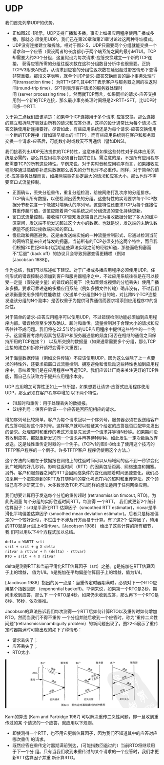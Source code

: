 # UDP
我们首先列举UDP的优势。

* 正如图20-1所示，UDP支持广播和多播。事实上如果应用程序使用广播或多播，那就必
须使用UDP。我们己在第20章和第21章讨论过这两种寻址模式。
* UDP没有连接建立和拆除。相对于图2-5，UDP只需要两个分组就能交换一个请求和一个应答（假设两者的长度都小于两个端系统之间的最小MTU)。TCP却需要大约20个分组，这里假设为每次请求-应答交换建立一个新的TCP连接，
获得应答所需的分组往返次数在这种分组数目分析中也很重要。正奶TCPV3附录A所述，从请求到应答的分组往返次数在延迟超过带宽情形下变得非常重要。那段文字表明，就单个UDP请求-应答交换而言的最小事务处理时问(transaction time ）为RTT+SPT,其中RTT表示客户与服务器之间的往返时间(round-trip time)，SPT则表示客户请求的服务器处理时间 (server processing time ）。然而就TCP而言，如果同样的请求-应答交换用到一个新的TCP连接，那么最小事务处理时间将是2×RTT+SFT，比UDP时间多-个RTT.

关于第二点我们应该清楚：如果单个ICP连接用于多个请求-应答交换，那么连接的建立和拆除开销就由所有的请求和应答分担，这样的设计通常比为每个请求-应答交换使用新连接要好。尽管如此，有些应用系统还是为每个请求-应答交换使用一个新的TCP连接（臂如较早版本的HTTP），而有些应用系统则在客户和服务器交换一个请求-应答后，可能数小时或数天不再通信（譬如DNS)。

我们接着列出UDP无法提供的TCP特性，这意味着如果这些特性对于具体应用系统是必需的，那么其应用程序必须自行提供它们。需注意的是，不是所有应用程序都需要TCP的所有这些特性。举例来说，对于实时音频应用程序而言，如果接收进程能够通过插值弥补遗失数据那么丢失的分节也许不必重传。同样，对于简单的请求-应答事务处理而言，如果两端事先协定最大的请求和应答大小，那么也许不需要窗口式流量控制。

* 正面确认，丢失分组重传，重复分组检测，给被网络打乱次序的分组排序。TCP确认所有数据，以便检测出丢失的分组。这些特性的实现要求每个TCP数据分节都包含一个能被对端确认的序列号。这些特性还要求TCP为每个连接估算重传超时值，该值应随着两个端系统之间分组流通的变化持续更新。
* 窗口式流量控制。接收端TCP告知发送端自己己为接收数据分配了多大的缓冲区空间，发送端不能发送超过这个大小的数据。也就是说，发送端的末确认数据量不能超过接收端告知的窗口。
* 慢启动和拥塞避免。这是由发送端实施的一种流量控制形式，它通过检测当前的网络容量来应对阵发的拥塞。当前所有的TCP必须支持这两个特性，而且我们根据20世纪80年代后期这些算法实现之前的经验知道，那些面临拥塞而不“后退” (back off）的协议只会导致拥塞变得更糟糕（例如\[Jacobson 1988\])。

作为总结，我们可以陈述如下建议。对于广播或多播应用程序必须使用UDP。任何形式的错误控制必须加到客户和服务器程序之中，不过应用系统往往是在可以接受一定量（假设是少量）的错误的前提下（例如音频或视频的分组丢失）使用广播和多播。要求可靠递送的多播应用系统（例如多播文件传输）确非没有，不过我们必须衡量使用多播的性能收益（发送单个分组到N个目的地，对比跨N个TCP连接发送该分组的N个副本〉是否权重于为提供可靠通信而要求增添到应用程序中的复杂性。

对于简单的请求-应答应用程序可以使用UDP，不过错误检测功能必须加到应用程序内部。错误检测至少涉及确认、超时和重传。流量控制对于合理大小的请求和应答往往不成问题。我们将在22.5节给出的UDP应用程序中提供这些特性的一个例子。这里需要考虑的因素包括客户和服务器通信的频度(可否在相继的通信之间保持所用的TCP连接？）
以及所交换的数据量（如果通常需要多个分组，那么TCP连接的建立和拆除开销将变得不大重要）。

对于海量数据传输（例如文件传输）不应该使用UDP。因为这么做除了上一点要求的特性外，还要求把窗口式流量控制、拥塞避免和慢启动这些特性也加到应用程序中，意味着我们是在应用程序中再造TCP。我们应该让厂商来关注更好的TCP性能，而自己应该致力于提升应用程序本身。

UDP 应用增加可靠性正如上一节所提，如果想要让请求-应答式应用程序使用UDP，那么必须在客户程序中增加
以下两个特性。

* (1)超时和重传：用于处理丢失的数据报。
* (2)序列号：供客户验证-一个应答是否匹配相应的请求。  

增加序列号比较简单。客户为每个请求冠以一个序列号，服务器必须在返送给客户的应答中回射这个序列号。这样客户就可以验证某个给定的应答是否匹配早先发出的请求。处理超时和重传的老式方法是先发送一个请求并等待N秒钟。如果期间没有收到应答，那就重新发送同一个请求并再等待N秒钟。如此发生一定次数后放弃发送。这是线性重传定时器的一个例子。(TCPv1的图6-8给出了使用这个技巧的TFTP客户程序的一个例子。许多TFTP客户
程序仍使用这个方法。）

这个方法的问题在于数据报在网络上的往返时间可以从局域网的远不到一秒钟变化到广域网的好几秒钟。影响往返时间（RTT）的因素包括距离、网络速度和拥塞。另外，客户和服务器之间的RTT会因网络条件的变化而随着时间迅速变化。我们必须采用一个把实测到的RTT及其随时间的变化考虑在内的超时和重传算法。这个领域己有不少研究工作，大多数涉及TCP,不过同样的想法适用于任何网络应用。  

我们想要计算用于发送每个分组的重传超时 (retransmission timcout, RTO)。为此先测量
每个分组的实际往返时间RTT。每测得
一个RTT， 我们就更新2个统计估算因子：srtt是平滑化RTT
估算因子（smoothed RTT estimator)，riovar是平滑化平均偏差估算因子 (smoothed mean deviation
estimator)。后者只是标准偏差的一个较好近似，不过由于不涉及开方而易于计算。有了这2个
估算因子，待用的RTO就是srt加上4倍ritvar。\[Jacobson 1988〕 给出了这些计算的所有细节，我
们可以用以下4个方程式加以总结。

	delta = WARTT-srtt
	srit + srit + g X delta
	ritvar a rttvar + h (delta) - rttvar)
	RTO = srit + 4 X ritvar

delta是测得RTT和当前平滑化RTT估算因子（srt）之差。g是施加在RTT估算因子上的增益，
值为1/8。h是施加在平均偏差估算因子上的增益，值为1/4。  

[Jacobson 1988〕指出的另一点是：当重传定时器期满时，必须对下一个RTO应用某个指数回退 （exponential backoff)。举例来说，如果第一个RTO是2秒，期间未收到应答，那么下
一个RTO是4秒。如果仍未收到应答，那么再下一个RTO是8秒、16秒，依次类推。

Jacobson的算法告诉我们每次测得一个RTT后如何计算RTO以及重传时如何增加RTO。然而当我们不得不重传
一个分组并随后收到一个应答时，称为“重传二义性问题”(retransmissionambiguity problem）的新问题出现了。图22-5展示了重传定时器期满时可能出现的如下了种情形：

* 请求丢失了；
* 应答丢失了；
* RTO太小  

![image](images/aa74a1e2-aa36-4b08-8cf9-278b9542fe00.jpg)

Karn的算法 \[Karn and Partridge 1987\] 可以解决重传二义性问题，即一旦收到重传过的某
个请求的一个应答，就应用以下规则。

* 即使测得一个RTT，也不用它更新估算因子，因为我们不知道其中的应答对应哪次重传
的请求。
* 既然应答在重传定时器期满前到达，(可能指数回退过的）当前RTO将继续用于下一个分
组。只有当我们收到未重传过的某个请求的一个应答时，我们才更新RTT估算因子并重
新计算RTO。